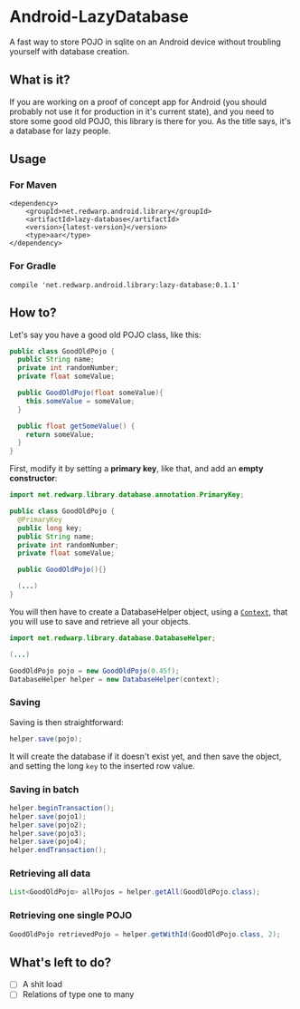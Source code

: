 # Android-LazyDatabase
A fast way to store POJO in sqlite on an Android device without troubling yourself with database creation.

## What is it?
If you are working on a proof of concept app for Android (you should probably not use it for production in it's current state), and you need to store some good old POJO, this library is there for you.
As the title says, it's a database for lazy people.

## Usage

### For Maven

```
<dependency>
    <groupId>net.redwarp.android.library</groupId>
    <artifactId>lazy-database</artifactId>
    <version>{latest-version}</version>
    <type>aar</type>
</dependency>
```


### For Gradle

```
compile 'net.redwarp.android.library:lazy-database:0.1.1'
```

## How to?
Let's say you have a good old POJO class, like this:

```java
public class GoodOldPojo {
  public String name;
  private int randomNumber;
  private float someValue;

  public GoodOldPojo(float someValue){
    this.someValue = someValue;
  }

  public float getSomeValue() {
    return someValue;
  }
}
```

First, modify it by setting a **primary key**, like that, and add an **empty constructor**:

```java
import net.redwarp.library.database.annotation.PrimaryKey;

public class GoodOldPojo {
  @PrimaryKey
  public long key;
  public String name;
  private int randomNumber;
  private float someValue;

  public GoodOldPojo(){}

  (...)
}

```
You will then have to create a DatabaseHelper object, using a [`Context`](http://developer.android.com/reference/android/content/Context.html), that you will use to save and retrieve all your objects.

```java
import net.redwarp.library.database.DatabaseHelper;

(...)

GoodOldPojo pojo = new GoodOldPojo(0.45f);
DatabaseHelper helper = new DatabaseHelper(context);
```

### Saving
Saving is then straightforward:
```java
helper.save(pojo);
```
It will create the database if it doesn't exist yet, and then save the object, and setting the long `key` to the inserted row value.

### Saving in batch
```java
helper.beginTransaction();
helper.save(pojo1);
helper.save(pojo2);
helper.save(pojo3);
helper.save(pojo4);
helper.endTransaction();
```

### Retrieving all data
```java
List<GoodOldPojo> allPojos = helper.getAll(GoodOldPojo.class);
```

### Retrieving one single POJO

```java
GoodOldPojo retrievedPojo = helper.getWithId(GoodOldPojo.class, 2);
```
## What's left to do?

 * [ ] A shit load
 * [ ] Relations of type one to many
